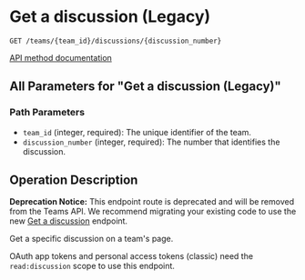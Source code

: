 # Get a discussion (Legacy)

`GET /teams/{team_id}/discussions/{discussion_number}`

[API method documentation](https://docs.github.com/rest/teams/discussions#get-a-discussion-legacy)

## All Parameters for "Get a discussion (Legacy)"

### Path Parameters

- `team_id` (integer, required): The unique identifier of the team.
- `discussion_number` (integer, required): The number that identifies the discussion.

## Operation Description

**Deprecation Notice:** This endpoint route is deprecated and will be removed from the Teams API. We recommend migrating your existing code to use the new [Get a discussion](https://docs.github.com/rest/teams/discussions#get-a-discussion) endpoint.

Get a specific discussion on a team's page.

OAuth app tokens and personal access tokens (classic) need the `read:discussion` scope to use this endpoint.
